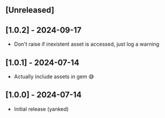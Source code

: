## [Unreleased]

## [1.0.2] - 2024-09-17

- Don't raise if inexistent asset is accessed, just log a warning

## [1.0.1] - 2024-07-14

- Actually include assets in gem 😅

## [1.0.0] - 2024-07-14

- Initial release (yanked)
